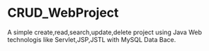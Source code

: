 # CRUD_WebProject
A simple create,read,search,update,delete project using Java Web technologis like Servlet,JSP,JSTL with MySQL Data Bace. 
